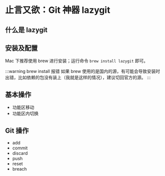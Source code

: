 # 止言又欲：Git 神器 lazygit

## 什么是 lazygit

## 安装及配置

Mac 下推荐使用 brew 进行安装；运行命令 `brew install lazygit` 即可。

:::warning brew install 报错
如果 brew 使用的是国内的源，有可能会导致安装时出错，比如依赖的包没有装上（我就是这样的情况），建议切回官方的源。
:::



## 基本操作

- 功能区移动
- 功能区内切换

## Git 操作

- add
- commit
- discard
- push
- reset
- breach
